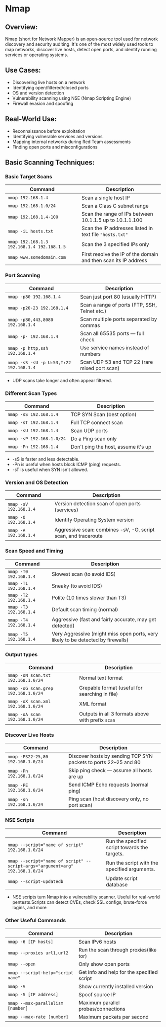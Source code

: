 # Nmap 


## Overview:
Nmap (short for Network Mapper) is an open-source tool used for network discovery and security auditing. It's one of the most widely used tools to map networks, discover live hosts, detect open ports, and identify running services or operating systems.

## Use Cases:
- Discovering live hosts on a network
- Identifying open/filtered/closed ports
- OS and version detection
- Vulnerability scanning using NSE (Nmap Scripting Engine)
- Firewall evasion and spoofing

## Real-World Use:
- Reconnaissance before exploitation
- Identifying vulnerable services and versions
- Mapping internal networks during Red Team assessments
- Finding open ports and misconfigurations
  
## Basic Scanning Techniques:

### Basic Target Scans

| **Command**  | **Description**    |
|-----------------------------|---------------------------------------|
| `nmap 192.168.1.4` | Scan a single host IP   |
| `nmap 192.168.1.0/24` | Scan a Class C subnet range   |
| `nmap 192.168.1.4-100` | Scan the range of IPs between 10.1.1.5 up to 10.1.1.100  |
| `nmap -iL hosts.txt`  | Scan the IP addresses listed in text file `"hosts.txt"`|
| `nmap 192.168.1.3 192.168.1.4 192.168.1.5` | Scan the 3 specified IPs only |
| `nmap www.somedomain.com` | First resolve the IP of the domain and then scan its IP address   |

### Port Scanning

| **Command**        | **Description**    |
| -------------------- | -------------------------- |
| `nmap -p80 192.168.1.4`  | Scan just port 80 (usually HTTP)                  |
| `nmap -p20-23 192.168.1.4`   | Scan a range of ports (FTP, SSH, Telnet etc.)  |
| `nmap -p80,443,8080 192.168.1.4`  | Scan multiple ports separated by commas       |
| `nmap -p- 192.168.1.4`   | Scan all 65535 ports — full check      |
| `nmap -p http,ssh 192.168.1.4`  | Use service names instead of numbers     |
| `nmap -sS -sU -p U:53,T:22 192.168.1.4` | Scan UDP 53 and TCP 22 (rare mixed port scan) |

- UDP scans take longer and often appear filtered.


### Different Scan Types

| **Command** | **Description** |
|------------------------|------------------------|
| `nmap -sS 192.168.1.4`| TCP SYN Scan (best option) |
| `nmap -sT 192.168.1.4`  | Full TCP connect scan |
| `nmap -sU 192.168.1.4`| Scan UDP ports  |
| `nmap -sP 192.168.1.0/24` | Do a Ping scan only  |
| `nmap -Pn 192.168.1.4` | Don't ping the host, assume it's up  |

- -sS is faster and less detectable.
- -Pn is useful when hosts block ICMP (ping) requests.
- -sT is useful when SYN isn't allowed.

### Version and OS Detection

| **Command**  | **Description**           |
|----------------|---------------------|
| `nmap -sV 192.168.1.4`  | Version detection scan of open ports (services)  |
| `nmap -O 192.168.1.4`| Identify Operating System version                 |
| `nmap -A 192.168.1.4` | Aggressive scan: combines -sV, -O, script scan, and traceroute  |

### Scan Speed and Timing

| **Command** | **Description**   |
|----------------------|---------------------------------|
| `nmap -T0 192.168.1.4`  | Slowest scan (to avoid IDS) |
| `nmap -T1 192.168.1.4`  | Sneaky (to avoid IDS)  |
| `nmap -T2 192.168.1.4`  | Polite (10 times slower than T3)  |
| `nmap -T3 192.168.1.4`  | Default scan timing (normal) |
| `nmap -T4 192.168.1.4`| Aggressive (fast and fairly accurate, may get detected) |
| `nmap -T5 192.168.1.4`  | Very Aggressive (might miss open ports, very likely to be detected by firewalls)  |

### Output types

| **Command**   | **Description**     |
| ------------------------- | ------------------- |
| `nmap -oN scan.txt 192.168.1.0/24`  | Normal text format |
| `nmap -oG scan.grep 192.168.1.0/24` | Grepable format (useful for searching in file) |
| `nmap -oX scan.xml 192.168.1.0/24`  | XML format |
| `nmap -oA scan 192.168.1.0/24`      | Outputs in all 3 formats above with prefix `scan` |

### Discover Live Hosts

| **Command**   | **Description**     |
| --------------- | ----------------------- |
| `nmap -PS22-25,80 192.168.1.0/24` | Discover hosts by sending TCP SYN packets to ports 22–25 and 80 |
| `nmap -Pn 192.168.1.0/24` | Skip ping check — assume all hosts are up|
| `nmap -PE 192.168.1.0/24`  | Send ICMP Echo requests (normal ping)     |
| `nmap -sn 192.168.1.0/24` | Ping scan (host discovery only, no port scan)  |

### NSE Scripts

| **Command**        | **Description**         |
| --------------------------- | ----------------------------- |
| `nmap --script="name of script" 192.168.1.0/24` | Run the specified script towards the targets. |
| `nmap --script="name of script" --script-args="argument=arg" 192.168.1.0/24` | Run the script with the specified arguments.  |
| `nmap --script-updatedb`  | Update script database   |

- NSE scripts turn Nmap into a vulnerability scanner. Useful for real-world pentests.Scripts can detect CVEs, check SSL configs, brute-force logins, and more

### Other Useful Commands

| Command                            | Description                                |
| ---------------------------------- | ------------------------------------------ |
| `nmap -6 [IP hosts]`               | Scan IPv6 hosts                            |
| `nmap --proxies url1,url2`         | Run the scan through proxies(like tor)     |
| `nmap --open`                      | Only show open ports                       |
| `nmap --script-help="script name"` | Get info and help for the specified script |
| `nmap -V`                          | Show currently installed version           |
| `nmap -S [IP address]`             | Spoof source IP                            |
| `nmap --max-parallelism [number]`  | Maximum parallel probes/connections        |
| `nmap --max-rate [number]`         | Maximum packets per second                 |



